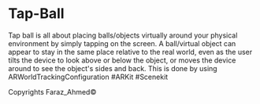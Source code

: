 # Tap-Ball

Tap ball is all about placing balls/objects virtually around your physical environment by simply tapping on the screen. A ball/virtual object can appear to stay in the same place relative to the real world, even as the user tilts the device to look above or below the object, or moves the device around to see the object's sides and back. This is done by using  ARWorldTrackingConfiguration
#ARKit #Scenekit

Copyrights Faraz_Ahmed©
